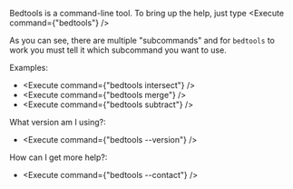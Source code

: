 <script>
import Execute from "../../Execute.svelte";
</script>

Bedtools is a command-line tool. To bring up the help, just type <Execute command={"bedtools"} />

As you can see, there are multiple "subcommands" and for `bedtools` to work you must tell it which subcommand you want to use.

Examples: 

* <Execute command={"bedtools intersect"} />
* <Execute command={"bedtools merge"} />
* <Execute command={"bedtools subtract"} />

What version am I using?: 

* <Execute command={"bedtools --version"} />

How can I get more help?: 

* <Execute command={"bedtools --contact"} />

